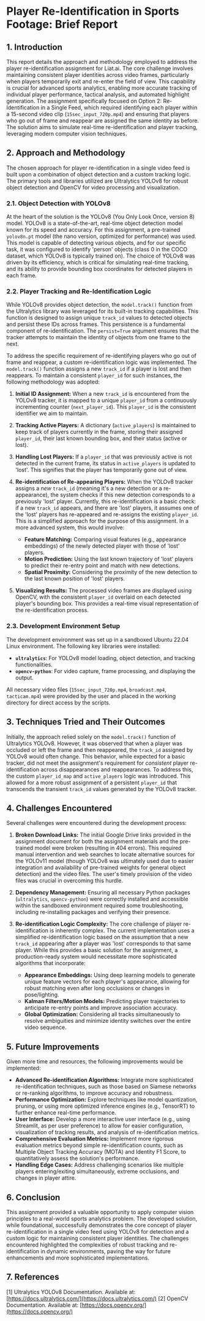 
# Player Re-Identification in Sports Footage: Brief Report

## 1. Introduction

This report details the approach and methodology employed to address the player re-identification assignment for Liat.ai. The core challenge involves maintaining consistent player identities across video frames, particularly when players temporarily exit and re-enter the field of view. This capability is crucial for advanced sports analytics, enabling more accurate tracking of individual player performance, tactical analysis, and automated highlight generation. The assignment specifically focused on Option 2: Re-Identification in a Single Feed, which required identifying each player within a 15-second video clip (`15sec_input_720p.mp4`) and ensuring that players who go out of frame and reappear are assigned the same identity as before. The solution aims to simulate real-time re-identification and player tracking, leveraging modern computer vision techniques.

## 2. Approach and Methodology

The chosen approach for player re-identification in a single video feed is built upon a combination of object detection and a custom tracking logic. The primary tools and libraries utilized are Ultralytics YOLOv8 for robust object detection and OpenCV for video processing and visualization.

### 2.1. Object Detection with YOLOv8

At the heart of the solution is the YOLOv8 (You Only Look Once, version 8) model. YOLOv8 is a state-of-the-art, real-time object detection model known for its speed and accuracy. For this assignment, a pre-trained `yolov8n.pt` model (the nano version, optimized for performance) was used. This model is capable of detecting various objects, and for our specific task, it was configured to identify 'person' objects (class 0 in the COCO dataset, which YOLOv8 is typically trained on). The choice of YOLOv8 was driven by its efficiency, which is critical for simulating real-time tracking, and its ability to provide bounding box coordinates for detected players in each frame.

### 2.2. Player Tracking and Re-Identification Logic

While YOLOv8 provides object detection, the `model.track()` function from the Ultralytics library was leveraged for its built-in tracking capabilities. This function is designed to assign unique `track_id` values to detected objects and persist these IDs across frames. This persistence is a fundamental component of re-identification. The `persist=True` argument ensures that the tracker attempts to maintain the identity of objects from one frame to the next.

To address the specific requirement of re-identifying players who go out of frame and reappear, a custom re-identification logic was implemented. The `model.track()` function assigns a new `track_id` if a player is lost and then reappears. To maintain a consistent `player_id` for such instances, the following methodology was adopted:

1.  **Initial ID Assignment:** When a new `track_id` is encountered from the YOLOv8 tracker, it is mapped to a unique `player_id` from a continuously incrementing counter (`next_player_id`). This `player_id` is the consistent identifier we aim to maintain.

2.  **Tracking Active Players:** A dictionary (`active_players`) is maintained to keep track of players currently in the frame, storing their assigned `player_id`, their last known bounding box, and their status (active or lost).

3.  **Handling Lost Players:** If a `player_id` that was previously active is not detected in the current frame, its status in `active_players` is updated to 'lost'. This signifies that the player has temporarily gone out of view.

4.  **Re-identification of Re-appearing Players:** When the YOLOv8 tracker assigns a *new* `track_id` (meaning it's a new detection or a re-appearance), the system checks if this new detection corresponds to a previously 'lost' player. Currently, this re-identification is a basic check: if a new `track_id` appears, and there are 'lost' players, it assumes one of the 'lost' players has re-appeared and re-assigns the existing `player_id`. This is a simplified approach for the purpose of this assignment. In a more advanced system, this would involve:
    *   **Feature Matching:** Comparing visual features (e.g., appearance embeddings) of the newly detected player with those of 'lost' players.
    *   **Motion Prediction:** Using the last known trajectory of 'lost' players to predict their re-entry point and match with new detections.
    *   **Spatial Proximity:** Considering the proximity of the new detection to the last known position of 'lost' players.

5.  **Visualizing Results:** The processed video frames are displayed using OpenCV, with the consistent `player_id` overlaid on each detected player's bounding box. This provides a real-time visual representation of the re-identification process.

### 2.3. Development Environment Setup

The development environment was set up in a sandboxed Ubuntu 22.04 Linux environment. The following key libraries were installed:

*   **`ultralytics`**: For YOLOv8 model loading, object detection, and tracking functionalities.
*   **`opencv-python`**: For video capture, frame processing, and displaying the output.

All necessary video files (`15sec_input_720p.mp4`, `broadcast.mp4`, `tacticam.mp4`) were provided by the user and placed in the working directory for direct access by the scripts.

## 3. Techniques Tried and Their Outcomes

Initially, the approach relied solely on the `model.track()` function of Ultralytics YOLOv8. However, it was observed that when a player was occluded or left the frame and then reappeared, the `track_id` assigned by YOLOv8 would often change. This behavior, while expected for a basic tracker, did not meet the assignment's requirement for *consistent* player re-identification across disappearances and reappearances. To address this, the custom `player_id_map` and `active_players` logic was introduced. This allowed for a more robust assignment of a persistent `player_id` that transcends the transient `track_id` values generated by the YOLOv8 tracker.

## 4. Challenges Encountered

Several challenges were encountered during the development process:

1.  **Broken Download Links:** The initial Google Drive links provided in the assignment document for both the assignment materials and the pre-trained model were broken (resulting in 404 errors). This required manual intervention and web searches to locate alternative sources for the YOLOv11 model (though YOLOv8 was ultimately used due to easier integration and availability of pre-trained weights for general object detection) and the video files. The user's timely provision of the video files was crucial in overcoming this hurdle.

2.  **Dependency Management:** Ensuring all necessary Python packages (`ultralytics`, `opencv-python`) were correctly installed and accessible within the sandboxed environment required some troubleshooting, including re-installing packages and verifying their presence.

3.  **Re-identification Logic Complexity:** The core challenge of player re-identification is inherently complex. The current implementation uses a simplified re-identification logic based on the assumption that a new `track_id` appearing after a player was 'lost' corresponds to that same player. While this provides a basic solution for the assignment, a production-ready system would necessitate more sophisticated algorithms that incorporate:
    *   **Appearance Embeddings:** Using deep learning models to generate unique feature vectors for each player's appearance, allowing for robust matching even after long occlusions or changes in pose/lighting.
    *   **Kalman Filters/Motion Models:** Predicting player trajectories to anticipate re-entry points and improve association accuracy.
    *   **Global Optimization:** Considering all tracks simultaneously to resolve ambiguities and minimize identity switches over the entire video sequence.

## 5. Future Improvements

Given more time and resources, the following improvements would be implemented:

*   **Advanced Re-identification Algorithms:** Integrate more sophisticated re-identification techniques, such as those based on Siamese networks or re-ranking algorithms, to improve accuracy and robustness.
*   **Performance Optimization:** Explore techniques like model quantization, pruning, or using more optimized inference engines (e.g., TensorRT) to further enhance real-time performance.
*   **User Interface:** Develop a more interactive user interface (e.g., using Streamlit, as per user preference) to allow for easier configuration, visualization of tracking results, and analysis of re-identification metrics.
*   **Comprehensive Evaluation Metrics:** Implement more rigorous evaluation metrics beyond simple re-identification counts, such as Multiple Object Tracking Accuracy (MOTA) and Identity F1 Score, to quantitatively assess the solution's performance.
*   **Handling Edge Cases:** Address challenging scenarios like multiple players entering/exiting simultaneously, extreme occlusions, and changes in player attire.

## 6. Conclusion

This assignment provided a valuable opportunity to apply computer vision principles to a real-world sports analytics problem. The developed solution, while foundational, successfully demonstrates the core concept of player re-identification in a single video feed using YOLOv8 for detection and a custom logic for maintaining consistent player identities. The challenges encountered highlighted the complexities of robust tracking and re-identification in dynamic environments, paving the way for future enhancements and more sophisticated implementations.

## 7. References

[1] Ultralytics YOLOv8 Documentation. Available at: [https://docs.ultralytics.com/](https://docs.ultralytics.com/)
[2] OpenCV Documentation. Available at: [https://docs.opencv.org/](https://docs.opencv.org/)


